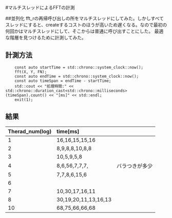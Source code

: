 #マルチスレッドによるFFTの計測

##並列化
fft_rの再帰呼び出しの所をマルチスレッドにしてみた。しかしすべてスレッドにすると、createするコストのほうが高いため遅くなる。なので最初の何回かはマルチスレッドにして、そこからは普通に呼び出すことにした。
最適な階層を見つけるために計測してみた。

## 計測方法

```
    const auto startTime = std::chrono::system_clock::now();
    fft(X, Y, FN);
    const auto endTime = std::chrono::system_clock::now();
    const auto timeSpan = endTime - startTime;
    std::cout << "処理時間:" << std::chrono::duration_cast<std::chrono::milliseconds>(timeSpan).count() << "[ms]" << std::endl;
    exit(1);
```

## 結果

| Therad_num(log) | time[ms]                |                |
| :-------------- | :---------------------- | :-----------   |
| 1               | 16,16,15,15,16          |                |
| 2               | 8,9,8,8,10,8,8          |                |
| 3               | 10,5,9,5,8              |                |
| 4               | 8,6,56,7,7,7,           | バラつきが多少 |
| 5               | 7,7,8,6,15,6            |                |
| 6               |                         |                |
| 7               | 10,30,17,16,11          |                |
| 8               | 30,19,20,11,13,16,13    |                |
| 10              | 68,75,66,66,68          |                |
